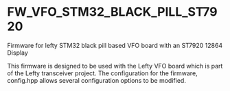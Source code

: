# FW_VFO_STM32_BLACK_PILL_ST7920
Firmware for lefty STM32 black pill based VFO board with an ST7920 12864 Display

This firmware is designed to be used with the Lefty VFO board which is part of the Lefty transceiver project.
The configuration for the firmware, config.hpp  allows several configuration options to be modified.

